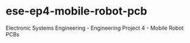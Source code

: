 # ese-ep4-mobile-robot-pcb
Electronic Systems Engineering - Engineering Project 4 - Mobile Robot PCBs
